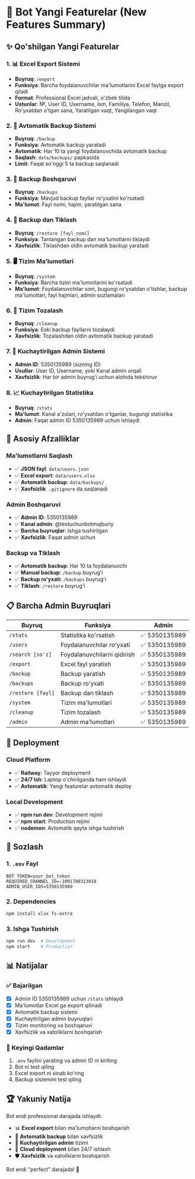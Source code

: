 # 🚀 Bot Yangi Featurelar (New Features Summary)

## ✨ Qo'shilgan Yangi Featurelar

### 1. 📊 Excel Export Sistemi

- **Buyruq**: `/export`
- **Funksiya**: Barcha foydalanuvchilar ma'lumotlarini Excel faylga export qiladi
- **Format**: Professional Excel jadvali, o'zbek tilida
- **Ustunlar**: №, User ID, Username, Ism, Familiya, Telefon, Manzil, Ro'yxatdan o'tgan sana, Yaratilgan vaqt, Yangilangan vaqt

### 2. 💾 Avtomatik Backup Sistemi

- **Buyruq**: `/backup`
- **Funksiya**: Avtomatik backup yaratadi
- **Avtomatik**: Har 10 ta yangi foydalanuvchida avtomatik backup
- **Saqlash**: `data/backups/` papkasida
- **Limit**: Faqat so'nggi 5 ta backup saqlanadi

### 3. 📂 Backup Boshqaruvi

- **Buyruq**: `/backups`
- **Funksiya**: Mavjud backup fayllar ro'yxatini ko'rsatadi
- **Ma'lumot**: Fayl nomi, hajmi, yaratilgan sana

### 4. 🔄 Backup dan Tiklash

- **Buyruq**: `/restore [fayl_nomi]`
- **Funksiya**: Tanlangan backup dan ma'lumotlarni tiklaydi
- **Xavfsizlik**: Tiklashdan oldin avtomatik backup yaratadi

### 5. 🖥️ Tizim Ma'lumotlari

- **Buyruq**: `/system`
- **Funksiya**: Barcha tizim ma'lumotlarini ko'rsatadi
- **Ma'lumot**: Foydalanuvchilar soni, bugungi ro'yxatdan o'tishlar, backup ma'lumotlari, fayl hajmlari, admin sozlamalari

### 6. 🧹 Tizim Tozalash

- **Buyruq**: `/cleanup`
- **Funksiya**: Eski backup fayllarni tozalaydi
- **Xavfsizlik**: Tozalashdan oldin avtomatik backup yaratadi

### 7. 🔐 Kuchaytirilgan Admin Sistemi

- **Admin ID**: 5350135989 (sizning ID)
- **Usullar**: User ID, Username, yoki Kanal admin orqali
- **Xavfsizlik**: Har bir admin buyrug'i uchun alohida tekshiruv

### 8. 📈 Kuchaytirilgan Statistika

- **Buyruq**: `/stats`
- **Ma'lumot**: Kanal a'zolari, ro'yxatdan o'tganlar, bugungi statistika
- **Admin**: Faqat admin ID 5350135989 uchun ishlaydi

## 🎯 Asosiy Afzalliklar

### Ma'lumotlarni Saqlash

- ✅ **JSON fayl**: `data/users.json`
- ✅ **Excel export**: `data/users.xlsx`
- ✅ **Avtomatik backup**: `data/backups/`
- ✅ **Xavfsizlik**: `.gitignore` da saqlanadi

### Admin Boshqaruvi

- ✅ **Admin ID**: 5350135989
- ✅ **Kanal admin**: @testuchunbotmajburiy
- ✅ **Barcha buyruqlar**: Ishga tushirilgan
- ✅ **Xavfsizlik**: Faqat admin uchun

### Backup va Tiklash

- ✅ **Avtomatik backup**: Har 10 ta foydalanuvchi
- ✅ **Manual backup**: `/backup` buyrug'i
- ✅ **Backup ro'yxati**: `/backups` buyrug'i
- ✅ **Tiklash**: `/restore` buyrug'i

## 📋 Barcha Admin Buyruqlari

| Buyruq            | Funksiya                    | Admin         |
| ----------------- | --------------------------- | ------------- |
| `/stats`          | Statistika ko'rsatish       | ✅ 5350135989 |
| `/users`          | Foydalanuvchilar ro'yxati   | ✅ 5350135989 |
| `/search [so'z]`  | Foydalanuvchilarni qidirish | ✅ 5350135989 |
| `/export`         | Excel fayl yaratish         | ✅ 5350135989 |
| `/backup`         | Backup yaratish             | ✅ 5350135989 |
| `/backups`        | Backup ro'yxati             | ✅ 5350135989 |
| `/restore [fayl]` | Backup dan tiklash          | ✅ 5350135989 |
| `/system`         | Tizim ma'lumotlari          | ✅ 5350135989 |
| `/cleanup`        | Tizim tozalash              | ✅ 5350135989 |
| `/admin`          | Admin ma'lumotlari          | ✅ 5350135989 |

## 🚀 Deployment

### Cloud Platform

- ✅ **Railway**: Tayyor deployment
- ✅ **24/7 Ish**: Laptop o'chirilganda ham ishlaydi
- ✅ **Avtomatik**: Yangi featurelar avtomatik deploy

### Local Development

- ✅ **npm run dev**: Development rejimi
- ✅ **npm start**: Production rejimi
- ✅ **nodemon**: Avtomatik qayta ishga tushirish

## 🔧 Sozlash

### 1. `.env` Fayl

```env
BOT_TOKEN=your_bot_token
REQUIRED_CHANNEL_ID=-1001780323018
ADMIN_USER_IDS=5350135989
```

### 2. Dependencies

```bash
npm install xlsx fs-extra
```

### 3. Ishga Tushirish

```bash
npm run dev  # Development
npm start    # Production
```

## 📊 Natijalar

### ✅ Bajarilgan

- [x] Admin ID 5350135989 uchun `/stats` ishlaydi
- [x] Ma'lumotlar Excel ga export qilinadi
- [x] Avtomatik backup sistemi
- [x] Kuchaytirilgan admin buyruqlari
- [x] Tizim monitoring va boshqaruvi
- [x] Xavfsizlik va xatoliklarni boshqarish

### 🎯 Keyingi Qadamlar

1. `.env` faylini yarating va admin ID ni kiriting
2. Bot ni test qiling
3. Excel export ni sinab ko'ring
4. Backup sistemini test qiling

## 🏆 Yakuniy Natija

Bot endi professional darajada ishlaydi:

- 📊 **Excel export** bilan ma'lumotlarni boshqarish
- 💾 **Avtomatik backup** bilan xavfsizlik
- 🔐 **Kuchaytirilgan admin** tizimi
- 🚀 **Cloud deployment** bilan 24/7 ishlash
- 🛡️ **Xavfsizlik** va xatoliklarni boshqarish

Bot endi "perfect" darajada! 🎉
